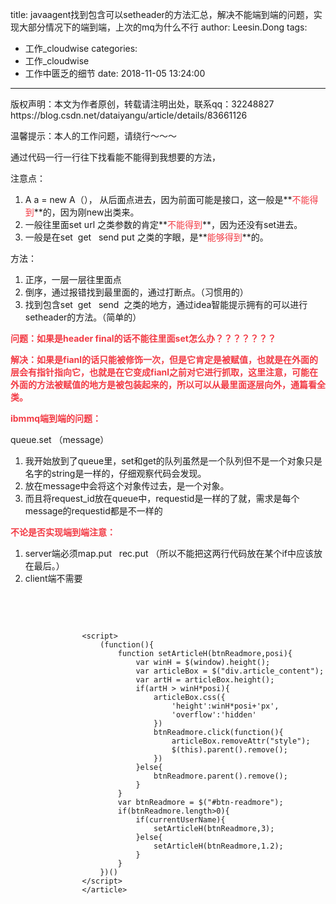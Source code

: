 title: javaagent找到包含可以setheader的方法汇总，解决不能端到端的问题，实现大部分情况下的端到端，上次的mq为什么不行
author: Leesin.Dong
tags:
  - 工作_cloudwise
categories:
  - 工作_cloudwise
  - 工作中匮乏的细节
date: 2018-11-05 13:24:00
---
<article>
		<div id="article_content" class="article_content clearfix csdn-tracking-statistics" data-pid="blog" data-mod="popu_307" data-dsm="post">
								<div class="article-copyright">
					版权声明：本文为作者原创，转载请注明出处，联系qq：32248827					https://blog.csdn.net/dataiyangu/article/details/83661126				</div>
								            <link rel="stylesheet" href="https://csdnimg.cn/release/phoenix/template/css/ck_htmledit_views-f76675cdea.css">
						<div class="htmledit_views">

温馨提示：本人的工作问题，请绕行～～～

通过代码一行一行往下找看能不能得到我想要的方法，

注意点：

1.  A a = new A（），&nbsp;从后面点进去，因为前面可能是接口，这一般是**<span style="color:#f33b45;">不能得到</span>**的，因为刚new出类来。
2.  一般往里面set url 之类参数的肯定**<span style="color:#f33b45;">不能得到</span>**，因为还没有set进去。
3.  一般是在set&nbsp; get&nbsp; &nbsp;send put 之类的字眼，是**<span style="color:#f33b45;">能够得到</span>**的。

方法：

1.  正序，一层一层往里面点
2.  倒序，通过报错找到最里面的，通过打断点。（习惯用的）
3.  找到包含set&nbsp; get&nbsp; &nbsp;send&nbsp; 之类的地方，通过idea智能提示拥有的可以进行setheader的方法。（简单的）

**<span style="color:#f33b45;">问题：如果是header final的话不能往里面set怎么办？？？？？？？</span>**

**<span style="color:#f33b45;">解决：如果是fianl的话只能被修饰一次，但是它肯定是被赋值，也就是在外面的层会有指针指向它，也就是在它变成fianl之前对它进行抓取，这里注意，可能在外面的方法被赋值的地方是被包装起来的，所以可以从最里面逐层向外，通篇看全类。</span>**

**<span style="color:#f33b45;">ibmmq端到端的问题：</span>**

queue.set （message）&nbsp; &nbsp; &nbsp;

1.  我开始放到了queue里，set和get的队列虽然是一个队列但不是一个对象只是名字的string是一样的，仔细观察代码会发现。
2.  放在message中会将这个对象传过去，是一个对象。
3.  而且将request_id放在queue中，requestid是一样的了就，需求是每个message的requestid都是不一样的

**<span style="color:#f33b45;">不论是否实现端到端注意：</span>**

1.  server端必须map.put&nbsp; &nbsp;rec.put （所以不能把这两行代码放在某个if中应该放在最后。）&nbsp; &nbsp;
2.  client端不需要

&nbsp;

&nbsp;
            </div>
                </div>

					<script>
						(function(){
							function setArticleH(btnReadmore,posi){
								var winH = $(window).height();
								var articleBox = $("div.article_content");
								var artH = articleBox.height();
								if(artH > winH*posi){
									articleBox.css({
										'height':winH*posi+'px',
										'overflow':'hidden'
									})
									btnReadmore.click(function(){
										articleBox.removeAttr("style");
										$(this).parent().remove();
									})
								}else{
									btnReadmore.parent().remove();
								}
							}
							var btnReadmore = $("#btn-readmore");
							if(btnReadmore.length>0){
								if(currentUserName){
									setArticleH(btnReadmore,3);
								}else{
									setArticleH(btnReadmore,1.2);
								}
							}
						})()
					</script>
					</article>
